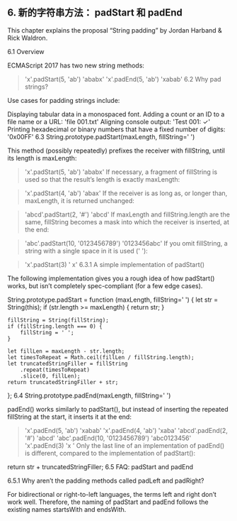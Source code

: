 ## 6. 新的字符串方法： padStart 和 padEnd

This chapter explains the proposal “String padding” by Jordan Harband & Rick Waldron.

6.1 Overview

ECMAScript 2017 has two new string methods:

> 'x'.padStart(5, 'ab')
'ababx'
> 'x'.padEnd(5, 'ab')
'xabab'
6.2 Why pad strings?

Use cases for padding strings include:

Displaying tabular data in a monospaced font.
Adding a count or an ID to a file name or a URL: 'file 001.txt'
Aligning console output: 'Test 001: ✓'
Printing hexadecimal or binary numbers that have a fixed number of digits: '0x00FF'
6.3 String.prototype.padStart(maxLength, fillString=' ')

This method (possibly repeatedly) prefixes the receiver with fillString, until its length is maxLength:

> 'x'.padStart(5, 'ab')
'ababx'
If necessary, a fragment of fillString is used so that the result’s length is exactly maxLength:

> 'x'.padStart(4, 'ab')
'abax'
If the receiver is as long as, or longer than, maxLength, it is returned unchanged:

> 'abcd'.padStart(2, '#')
'abcd'
If maxLength and fillString.length are the same, fillString becomes a mask into which the receiver is inserted, at the end:

> 'abc'.padStart(10, '0123456789')
'0123456abc'
If you omit fillString, a string with a single space in it is used (' '):

> 'x'.padStart(3)
'  x'
6.3.1 A simple implementation of padStart()

The following implementation gives you a rough idea of how padStart() works, but isn’t completely spec-compliant (for a few edge cases).

String.prototype.padStart =
function (maxLength, fillString=' ') {
    let str = String(this);
    if (str.length >= maxLength) {
        return str;
    }

    fillString = String(fillString);
    if (fillString.length === 0) {
        fillString = ' ';
    }

    let fillLen = maxLength - str.length;
    let timesToRepeat = Math.ceil(fillLen / fillString.length);
    let truncatedStringFiller = fillString
        .repeat(timesToRepeat)
        .slice(0, fillLen);
    return truncatedStringFiller + str;
};
6.4 String.prototype.padEnd(maxLength, fillString=' ')

padEnd() works similarly to padStart(), but instead of inserting the repeated fillString at the start, it inserts it at the end:

> 'x'.padEnd(5, 'ab')
'xabab'
> 'x'.padEnd(4, 'ab')
'xaba'
> 'abcd'.padEnd(2, '#')
'abcd'
> 'abc'.padEnd(10, '0123456789')
'abc0123456'
> 'x'.padEnd(3)
'x  '
Only the last line of an implementation of padEnd() is different, compared to the implementation of padStart():

return str + truncatedStringFiller;
6.5 FAQ: padStart and padEnd

6.5.1 Why aren’t the padding methods called padLeft and padRight?

For bidirectional or right-to-left languages, the terms left and right don’t work well. Therefore, the naming of padStart and padEnd follows the existing names startsWith and endsWith.